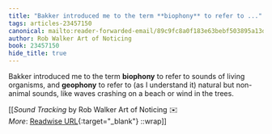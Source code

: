 ```yaml
---
title: "Bakker introduced me to the term **biophony** to refer to ..."
tags: articles-23457150
canonical: mailto:reader-forwarded-email/89c9fc8a0f183e63bebf503895a13d7a
author: Rob Walker Art of Noticing
book: 23457150
hide_title: true
---
```


Bakker introduced me to the term **biophony** to refer to sounds of living organisms, and **geophony** to refer to (as I understand it) natural but non-animal sounds, like waves crashing on a beach or wind in the trees.


[[<cite>_Sound Tracking_</cite> by Rob Walker Art of Noticing ✉️<br>
_More_: [Readwise URL](https://readwise.io/open/459760858){:target="_blank"}
::wrap]]